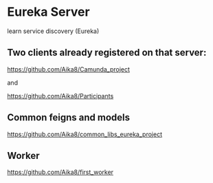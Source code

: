 # Eureka Server
learn service discovery (Eureka)

## Two clients already registered on that server:

https://github.com/Aika8/Camunda_project

and 

https://github.com/Aika8/Participants

## Common feigns and models 

https://github.com/Aika8/common_libs_eureka_project

## Worker
https://github.com/Aika8/first_worker
